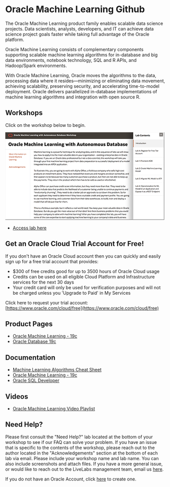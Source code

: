 # Oracle Machine Learning Github


The Oracle Machine Learning product family enables scalable data science projects. Data scientists, analysts, developers, and IT can achieve data science project goals faster while taking full advantage of the Oracle platform.

Oracle Machine Learning consists of complementary components supporting scalable machine learning algorithms for in-database and big data environments, notebook technology, SQL and R APIs, and Hadoop/Spark environments. 

With Oracle Machine Learning, Oracle moves the algorithms to the data, processing data where it resides—minimizing or eliminating data movement, achieving scalability, preserving security, and accelerating time-to-model deployment. Oracle delivers parallelized in-database implementations of machine learning algorithms and integration with open source R.

## Workshops
Click on the workshop below to begin.

[![](./images/screenshot.png)](https://apexapps.oracle.com/pls/apex/dbpm/r/livelabs/view-workshop?p180_id=560)  


- [Access lab here](https://apexapps.oracle.com/pls/apex/dbpm/r/livelabs/view-workshop?p180_id=560)

## Get an Oracle Cloud Trial Account for Free!
If you don't have an Oracle Cloud account then you can quickly and easily sign up for a free trial account that provides:
- $300 of free credits good for up to 3500 hours of Oracle Cloud usage
- Credits can be used on all eligible Cloud Platform and Infrastructure services for the next 30 days
- Your credit card will only be used for verification purposes and will not be charged unless you 'Upgrade to Paid' in My Services

Click here to request your trial account: [https://www.oracle.com/cloud/free](https://www.oracle.com/cloud/free)


## Product Pages
- [Oracle Machine Learning - 19c](https://www.oracle.com/database/technologies/datawarehouse-bigdata/machine-learning.html)
- [Oracle Database 19c](https://www.oracle.com/database/)

## Documentation
- [Machine Learning Algorithms Cheat Sheet](https://www.oracle.com/a/tech/docs/oml4sql-algorithm-cheat-sheet.pdf)
- [Oracle Machine Learning - 19c](https://docs.oracle.com/en/database/oracle/oracle-database/19/data-warehousing.html)
- [Oracle SQL Developer](https://docs.oracle.com/en/database/oracle/sql-developer/)

## Videos
- [Oracle Machine Learning Video Playlist](https://www.youtube.com/playlist?list=PLdtXkK5KBY57_y3Z0SW2cbCqGUPbfc94w)

## Need Help?
Please first consult the "Need Help?" lab located at the bottom of your workshop to see if our FAQ can solve your problem.  If you have an issue that is specific to the contents of the workshop, please reach out to the author located in the "Acknowledgements" section at the bottom of each lab via email. Please include your workshop name and lab name. You can also include screenshots and attach files. If you have a more general issue, or would like to reach out to the LiveLabs management team, email us [here](mailto:livelabs-help-db_us@oracle.com).   

If you do not have an Oracle Account, click [here](https://profile.oracle.com/myprofile/account/create-account.jspx) to create one.
